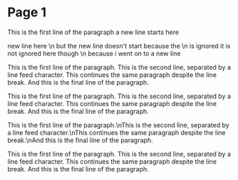 # Page 1

This is the first line of the paragraph
a new line starts here

new line here \n but the new line doesn't start because the \n is ignored
it is not ignored here though \n 
because i went on to a new line 


This is the first line of the paragraph.
This is the second line, separated by a line feed character.
This continues the same paragraph despite the line break.
And this is the final line of the paragraph.


This is the first line of the paragraph.
This is the second line, separated by a line feed character.
This continues the same paragraph despite the line break.
And this is the final line of the paragraph.


This is the first line of the paragraph.\nThis is the second line, separated by a line feed character.\nThis continues the same paragraph despite the line break.\nAnd this is the final line of the paragraph.


This is the first line of the paragraph.
This is the second line, separated by a line feed character.
This continues the same paragraph despite the line break.
And this is the final line of the paragraph.
